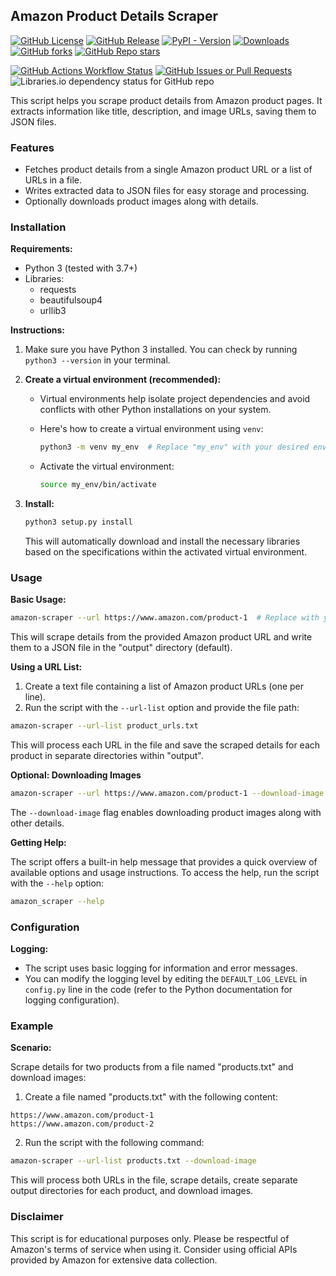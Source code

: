 ## Amazon Product Details Scraper

[![GitHub License](https://img.shields.io/github/license/ranjan-mohanty/amazon-product-details-scraper)](https://github.com/ranjan-mohanty/amazon-product-details-scraper/blob/main/LICENSE)
[![GitHub Release](https://img.shields.io/github/v/release/ranjan-mohanty/amazon-product-details-scraper)](https://github.com/ranjan-mohanty/amazon-product-details-scraper/releases)
[![PyPI - Version](https://img.shields.io/pypi/v/amazon-product-details-scraper)](https://pypi.org/project/amazon-product-details-scraper/)
[![Downloads](https://static.pepy.tech/badge/amazon-product-details-scraper)](https://pepy.tech/project/amazon-product-details-scraper)
[![GitHub forks](https://img.shields.io/github/forks/ranjan-mohanty/amazon-product-details-scraper)](https://github.com/ranjan-mohanty/amazon-product-details-scraper/forks)
[![GitHub Repo stars](https://img.shields.io/github/stars/ranjan-mohanty/amazon-product-details-scraper)](https://github.com/ranjan-mohanty/amazon-product-details-scraper/stargazers)

[![GitHub Actions Workflow Status](https://img.shields.io/github/actions/workflow/status/ranjan-mohanty/amazon-product-details-scraper/build.yml)](https://github.com/ranjan-mohanty/amazon-product-details-scraper/actions/workflows/build.yml)
[![GitHub Issues or Pull Requests](https://img.shields.io/github/issues/ranjan-mohanty/amazon-product-details-scraper)](https://github.com/ranjan-mohanty/amazon-product-details-scraper/issues)
![Libraries.io dependency status for GitHub repo](https://img.shields.io/librariesio/github/ranjan-mohanty/amazon-product-details-scraper)

This script helps you scrape product details from Amazon product pages. It extracts information like title, description, and image URLs, saving them to JSON files.

### Features

- Fetches product details from a single Amazon product URL or a list of URLs in a file.
- Writes extracted data to JSON files for easy storage and processing.
- Optionally downloads product images along with details.

### Installation

**Requirements:**

- Python 3 (tested with 3.7+)
- Libraries:
  - requests
  - beautifulsoup4
  - urllib3

**Instructions:**

1. Make sure you have Python 3 installed. You can check by running `python3 --version` in your terminal.
2. **Create a virtual environment (recommended):**

   - Virtual environments help isolate project dependencies and avoid conflicts with other Python installations on your system.
   - Here's how to create a virtual environment using `venv`:

     ```bash
     python3 -m venv my_env  # Replace "my_env" with your desired environment name
     ```

   - Activate the virtual environment:

     ```bash
     source my_env/bin/activate
     ```

3. **Install:**

   ```bash
   python3 setup.py install
   ```

   This will automatically download and install the necessary libraries based on the specifications within the activated virtual environment.

### Usage

**Basic Usage:**

```bash
amazon-scraper --url https://www.amazon.com/product-1  # Replace with your product URL
```

This will scrape details from the provided Amazon product URL and write them to a JSON file in the "output" directory (default).

**Using a URL List:**

1. Create a text file containing a list of Amazon product URLs (one per line).
2. Run the script with the `--url-list` option and provide the file path:

```bash
amazon-scraper --url-list product_urls.txt
```

This will process each URL in the file and save the scraped details for each product in separate directories within "output".

**Optional: Downloading Images**

```bash
amazon-scraper --url https://www.amazon.com/product-1 --download-image
```

The `--download-image` flag enables downloading product images along with other details.

**Getting Help:**

The script offers a built-in help message that provides a quick overview of available options and usage instructions. To access the help, run the script with the `--help` option:

```bash
amazon_scraper --help
```

### Configuration

**Logging:**

- The script uses basic logging for information and error messages.
- You can modify the logging level by editing the `DEFAULT_LOG_LEVEL` in `config.py` line in the code (refer to the Python documentation for logging configuration).

### Example

**Scenario:**

Scrape details for two products from a file named "products.txt" and download images:

1. Create a file named "products.txt" with the following content:

```
https://www.amazon.com/product-1
https://www.amazon.com/product-2
```

2. Run the script with the following command:

```bash
amazon-scraper --url-list products.txt --download-image
```

This will process both URLs in the file, scrape details, create separate output directories for each product, and download images.

### Disclaimer

This script is for educational purposes only. Please be respectful of Amazon's terms of service when using it. Consider using official APIs provided by Amazon for extensive data collection.
